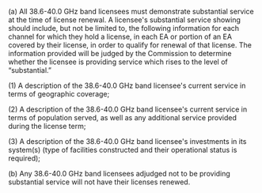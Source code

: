 (a) All 38.6-40.0 GHz band licensees must demonstrate substantial service at the time of license renewal. A licensee's substantial service showing should include, but not be limited to, the following information for each channel for which they hold a license, in each EA or portion of an EA covered by their license, in order to qualify for renewal of that license. The information provided will be judged by the Commission to determine whether the licensee is providing service which rises to the level of “substantial.”

(1) A description of the 38.6-40.0 GHz band licensee's current service in terms of geographic coverage;

(2) A description of the 38.6-40.0 GHz band licensee's current service in terms of population served, as well as any additional service provided during the license term;

(3) A description of the 38.6-40.0 GHz band licensee's investments in its system(s) (type of facilities constructed and their operational status is required);
                                    

(b) Any 38.6-40.0 GHz band licensees adjudged not to be providing substantial service will not have their licenses renewed.

